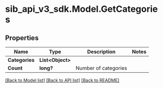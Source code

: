 # sib_api_v3_sdk.Model.GetCategories
## Properties

Name | Type | Description | Notes
------------ | ------------- | ------------- | -------------
**Categories** | **List&lt;Object&gt;** |  | 
**Count** | **long?** | Number of categories | 

[[Back to Model list]](../README.md#documentation-for-models) [[Back to API list]](../README.md#documentation-for-api-endpoints) [[Back to README]](../README.md)

